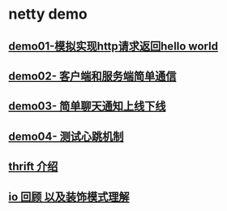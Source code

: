 # netty demo

## [demo01-模拟实现http请求返回hello world](/doc/firstDemo.md)
## [demo02- 客户端和服务端简单通信](/doc/secondDemo.md)
## [demo03- 简单聊天通知上线下线](/doc/thirdDemo.md)
## [demo04- 测试心跳机制](/doc/forthDemo.md)
## [thrift 介绍](/doc/thrift.md)
## [ io 回顾 以及装饰模式理解](/doc/io.md)
